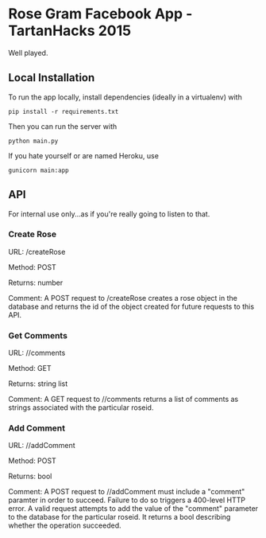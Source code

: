 Rose Gram Facebook App - TartanHacks 2015
=========================================
Well played.

Local Installation
------------------

To run the app locally, install dependencies (ideally in a virtualenv) with

`pip install -r requirements.txt`

Then you can run the server with

`python main.py`

If you hate yourself or are named Heroku, use

`gunicorn main:app`

API
---
For internal use only...as if you're really going to listen to that.

### Create Rose

URL: /createRose

Method: POST

Returns: number

Comment: A POST request to /createRose creates a rose object in the database and returns the id of the object created for future requests to this API.

### Get Comments

URL: /<roseid>/comments

Method: GET

Returns: string list

Comment: A GET request to /<roseid>/comments returns a list of comments as strings associated with the particular roseid.

### Add Comment

URL: /<roseid>/addComment

Method: POST

Returns: bool

Comment: A POST request to /<roseid>/addComment must include a "comment" paramter in order to succeed. Failure to do so triggers a 400-level HTTP error. A valid request attempts to add the value of the "comment" parameter to the database for the particular roseid. It returns a bool describing whether the operation succeeded.